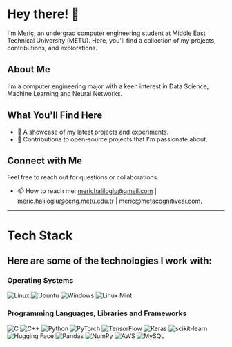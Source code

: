 # Hey there! 👋

I'm Meriç, an undergrad computer engineering student at Middle East Technical University (METU). Here, you'll find a collection of my projects, contributions, and explorations.

## About Me

I'm a computer engineering major with a keen interest in Data Science, Machine Learning and Neural Networks.

## What You'll Find Here

- 🚀 A showcase of my latest projects and experiments.
- 🌱 Contributions to open-source projects that I'm passionate about.

## Connect with Me

Feel free to reach out for questions or collaborations.
- 📫 How to reach me: merichaliloglu@gmail.com | meric.haliloglu@ceng.metu.edu.tr | meric@metacognitiveai.com.

-------------------------------------------------------------------------
# Tech Stack

## Here are some of the technologies I work with:
### Operating Systems
![Linux](https://img.shields.io/badge/Linux-FCC624?style=for-the-badge&logo=linux&logoColor=black)
![Ubuntu](https://img.shields.io/badge/Ubuntu-E95420?style=for-the-badge&logo=ubuntu&logoColor=white)
![Windows](https://img.shields.io/badge/Windows-0078D6?style=for-the-badge&logo=windows&logoColor=white)
![Linux Mint](https://img.shields.io/badge/Linux_Mint-87CF3E?style=for-the-badge&logo=linux-mint&logoColor=white)
### Programming Languages, Libraries and Frameworks
![C](https://img.shields.io/badge/C-00599C?style=for-the-badge&logo=c&logoColor=white)
![C++](https://img.shields.io/badge/C%2B%2B-00599C?style=for-the-badge&logo=c%2B%2B&logoColor=white)
![Python](https://img.shields.io/badge/Python-3776AB?style=for-the-badge&logo=python&logoColor=white)
![PyTorch](https://img.shields.io/badge/PyTorch-%23EE4C2C.svg?style=for-the-badge&logo=PyTorch&logoColor=white)
![TensorFlow](https://img.shields.io/badge/TensorFlow-FF6F00?style=for-the-badge&logo=tensorflow&logoColor=white)
![Keras](https://img.shields.io/badge/Keras-%23D00000.svg?style=for-the-badge&logo=Keras&logoColor=white)
![scikit-learn](https://img.shields.io/badge/scikit--learn-%23F7931E.svg?style=for-the-badge&logo=scikit-learn&logoColor=white)
![Hugging Face](https://img.shields.io/badge/%F0%9F%A4%97%20Hugging%20Face-Spaces-blue)
![Pandas](https://img.shields.io/badge/pandas-%23150458.svg?style=for-the-badge&logo=pandas&logoColor=white)
![NumPy](https://img.shields.io/badge/numpy-%23013243.svg?style=for-the-badge&logo=numpy&logoColor=white)
![AWS](https://img.shields.io/badge/Amazon_AWS-232F3E?style=for-the-badge&logo=amazon-aws&logoColor=white)
![MySQL](https://img.shields.io/badge/MySQL-00000F?style=for-the-badge&logo=mysql&logoColor=white)


